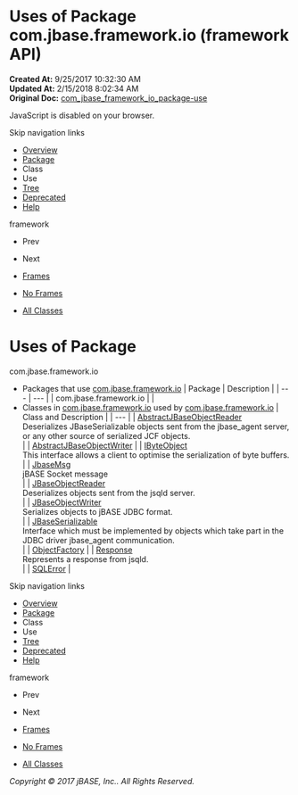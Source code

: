 # Uses of Package com.jbase.framework.io (framework   API)

**Created At:** 9/25/2017 10:32:30 AM  
**Updated At:** 2/15/2018 8:02:34 AM  
**Original Doc:** [com_jbase_framework_io_package-use](https://docs.jbase.com/39220-io/com_jbase_framework_io_package-use)  

<!--<br>    try {<br>        if (location.href.indexOf('is-external=true') == -1) {<br>            parent.document.title="Uses of Package com.jbase.framework.io (framework   API)";<br>        }<br>    }<br>    catch(err) {<br>    }<br>//-->
JavaScript is disabled on your browser.

Skip navigation links

- [Overview](../../../../overview-summary.html)
- [Package](/39220-io/com_jbase_framework_io_package-summary)
- Class
- Use
- [Tree](/39220-io/com_jbase_framework_io_package-tree)
- [Deprecated](../../../../deprecated-list.html)
- [Help](../../../../help-doc.html)


framework <br>

- Prev
- Next


- [Frames](../../../../index.html?com/jbase/framework/io//39220-io/com_jbase_framework_io_package-use)
- [No Frames](/39220-io/com_jbase_framework_io_package-use)


- [All Classes](../../../../allclasses-noframe.html)


<!--<br>  allClassesLink = document.getElementById("allclasses\_navbar\_top");<br>  if(window==top) {<br>    allClassesLink.style.display = "block";<br>  }<br>  else {<br>    allClassesLink.style.display = "none";<br>  }<br>  //-->

# Uses of Package
com.jbase.framework.io

- Packages that use [com.jbase.framework.io](../../../../com/jbase/framework/io//39220-io/com_jbase_framework_io_package-summary) | Package | Description |
| --- | --- |
| com.jbase.framework.io |   |
- Classes in [com.jbase.framework.io](../../../../com/jbase/framework/io//39220-io/com_jbase_framework_io_package-summary) used by [com.jbase.framework.io](../../../../com/jbase/framework/io//39220-io/com_jbase_framework_io_package-summary) | Class and Description |
| --- |
| [AbstractJBaseObjectReader](../../../../com/jbase/framework/io/class-use/AbstractJBaseObjectReader.html#com.jbase.framework.io)<br>Deserializes JBaseSerializable objects sent from the jbase\_agent server,<br> or any other source of serialized JCF objects.<br> |
| [AbstractJBaseObjectWriter](../../../../com/jbase/framework/io/class-use/AbstractJBaseObjectWriter.html#com.jbase.framework.io)  |
| [IByteObject](../../../../com/jbase/framework/io/class-use/IByteObject.html#com.jbase.framework.io)<br>This interface allows a client to optimise the serialization of byte buffers.<br> |
| [JbaseMsg](../../../../com/jbase/framework/io/class-use/JbaseMsg.html#com.jbase.framework.io)<br>jBASE Socket message<br> |
| [JBaseObjectReader](../../../../com/jbase/framework/io/class-use/JBaseObjectReader.html#com.jbase.framework.io)<br>Deserializes objects sent from the jsqld server.<br> |
| [JBaseObjectWriter](../../../../com/jbase/framework/io/class-use/JBaseObjectWriter.html#com.jbase.framework.io)<br>Serializes objects to jBASE JDBC format.<br> |
| [JBaseSerializable](../../../../com/jbase/framework/io/class-use/JBaseSerializable.html#com.jbase.framework.io)<br>Interface which must be implemented by objects which take part in the<br> JDBC driver  jbase\_agent communication.<br> |
| [ObjectFactory](../../../../com/jbase/framework/io/class-use/ObjectFactory.html#com.jbase.framework.io)  |
| [Response](../../../../com/jbase/framework/io/class-use/Response.html#com.jbase.framework.io)<br>Represents a response from jsqld.<br> |
| [SQLError](../../../../com/jbase/framework/io/class-use/SQLError.html#com.jbase.framework.io)  |

Skip navigation links

- [Overview](../../../../overview-summary.html)
- [Package](/39220-io/com_jbase_framework_io_package-summary)
- Class
- Use
- [Tree](/39220-io/com_jbase_framework_io_package-tree)
- [Deprecated](../../../../deprecated-list.html)
- [Help](../../../../help-doc.html)


framework <br>

- Prev
- Next


- [Frames](../../../../index.html?com/jbase/framework/io//39220-io/com_jbase_framework_io_package-use)
- [No Frames](/39220-io/com_jbase_framework_io_package-use)


- [All Classes](../../../../allclasses-noframe.html)


<!--<br>  allClassesLink = document.getElementById("allclasses\_navbar\_bottom");<br>  if(window==top) {<br>    allClassesLink.style.display = "block";<br>  }<br>  else {<br>    allClassesLink.style.display = "none";<br>  }<br>  //-->

*Copyright © 2017 jBASE, Inc.. All Rights Reserved.*
